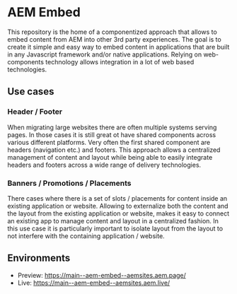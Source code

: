 # AEM Embed
This repository is the home of a componentized approach that allows to embed content from AEM into other 3rd party experiences.
The goal is to create it simple and easy way to embed content in applications that are built in any Javascript framework and/or native applications.
Relying on web-components technology allows integration in a lot of web based technologies.

## Use cases
### Header / Footer
When migrating large websites there are often multiple systems serving pages. In those cases it is still great ot have shared components across various different platforms. 
Very often the first shared component are headers (navigation etc.) and footers. This approach allows a centralized management of content and 
layout while being able to easily integrate headers and footers across a wide range of delivery technologies. 

### Banners / Promotions / Placements
There cases where there is a set of slots / placements for content inside an existing application or website.
Allowing to externalize both the content and the layout from the existing application or website, makes it easy to connect an existing app to manage content
and layout in a centralized fashion. In this use case it is particularly important to isolate layout from the layout to not interfere with the containing application / website.

## Environments
- Preview: https://main--aem-embed--aemsites.aem.page/
- Live: https://main--aem-embed--aemsites.aem.live/
